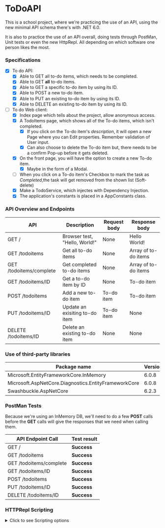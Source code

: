 # ToDoAPI
This is a school project, where we're practicing the use of an API, using the new minimal API schema there's with .NET 6.0.

It is also to practice the use of an API overall, doing tests through PostMan, Unit tests or even the new HttpRepl. All depending on which software one person likes the most.


### Specifications
- [x] To do API:
  - [x] Able to GET all to-do items, which needs to be completed.
  - [x] Able to GET **all** to-do items.
  - [x] Able to GET a specific to-do item by using its ID.
  - [x] Able to POST a new to-do item.
  - [x] Able to PUT an existing to-do item by using its ID.
  - [x] Able to DELETE an existing to-do item by using its ID.
- [ ] To do Web client:
  - [x] Index page which tells about the project, allow anonymous access.
  - [x] A TodoItems page, which shows all of the To-do items, which isn't completed.
    - [x] If you click on the To-do item's *description*, it will open a new Page where you can Edit properties. Remember validation of User input.
    - [x] Can also choose to delete the To-do item but, there needs to be a confirm Pop-up before it gets deleted. 
  - [x] On the front page, you will have the option to create a new To-do item.
    - [x] Maybe in the form of a Modal.
  - [ ] When you click on a To-do item's Checkbox to mark the task as *Completed*,the task will get removed from the shown list (Soft-delete)
  - [x] Make a TodoService, which injectes with Dependency Injection.
  - [x] The application's constants is placed in a AppConstants class.

### API Overview and Endpoints
| API                     | Description                    | Request body | Response body        |
|-------------------------|--------------------------------|--------------|----------------------|
| GET /                   | Browser test, "Hello, World!"  | None         | Hello World!         |
| GET /todoitems          | Get all to-do items            | None         | Array of to-do items |
| GET /todoitems/complete | Get completed to-do items      | None         | Array of to-do items |
| GET /todoitems/ID       | Get a to-do item by ID         | None         | To-do item           |
| POST /todoitems         | Add a new to-do item           | To-do item   | To-do item           |
| PUT /todoitems/ID       | Update an exisiting to-do item | To-do item   | None                 |
| DELETE /todoitems/ID    | Delete an existing to-do item  | None         | None                 |


### Use of third-party libraries
| Package name                                         | Version |
|------------------------------------------------------|---------|
| Microsoft.EntityFrameworkCore.InMemory               |  6.0.8  |
| Microsoft.AspNetCore.Diagnostics.EntityFrameworkCore |  6.0.8  |
| Swashbuckle.AspNetCore                               |  6.2.3  |

### PostMan Tests
Because we're using an InMemory DB, we'll need to do a few **POST** calls before the **GET** calls will give the responses that we need when calling them.

| API Endpoint Call       | Test result |
|-------------------------|-------------|
| GET /                   | **Success** |
| GET /todoitems          | **Success** |
| GET /todoitems/complete | **Success** |
| GET /todoitems/ID       | **Success** |
| POST /todoitems         | **Success** |
| PUT /todoitems/ID       | **Success** |
| DELETE /todoitems/ID    | **Success** |

### HTTPRepl Scripting
<details><summary>Click to see Scripting options</summary>
  
  \
  I've already prepared my HTTPRepl to use VS code as the default editor for the **POST** and **PUT** calls.
  \
  \
  First you need to connect to your API, this means that that will be your working directory.
  
  ```
  httprepl https://localhost:7221
  ```
  \
  After that we need to start by running the **POST** in order to get items in your InMemory DB.
  \
  Connect to the directory of /todoitems.
  ```
  cd todoitems
  ```
  \
  When you've access that, then you will write following code, which opens the default editor of choice.
  \
  You will write your json object, save and then close the editor.
  \
  ```
  post -h {Content-Type}:{application/json}
  ```
  \
  After that you can start running all the **GET** calls.
  \
  To get all those To-do items which haven't been completed yet.
  ```
  cd notCompleted
  ```
  Once inside the https://localhost:7221/todoitems/notCompleted then retrieve all *not*-completed To-do items.
  ```
  get
  ```
  \
  To **GET** *all* To-do items.  ```cd ..```  to get back to our https://localhost:7221/todoitems
  ```
  cd ..
  ```
  Now you're back in the working directory, and you call a **GET** to retrieve all existing To-do items.
  ```
  get
  ```
  \
  Getting a specific existing To-do item, then you simply write the ID that you want to access.
  \
  Which I've chosen to be the first ID.
  ```
  cd 1
  ```
  \
  This shows a list of put **GET** **PUT** and **DELETE**
  \
  
  To **PUT** the To-do item, you will get a editor to open where you do the changes, save and close.
  ```
  put -h {Content-Type}:{application/json}
  ```
  \
  The same goes for the **DELETE**.
  ```
  delete -h {Content-Type}:{application/json}
  ```
  \
  And the **GET** is just like all of the previous **GET** calls.
  ```
  get
  ```
</details>
